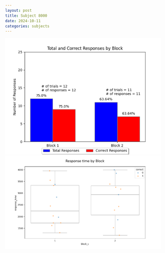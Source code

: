 ```yaml
---
layout: post
title: Subject 8000
date: 2024-10-11
categories: subjects
---
```


![](data/8000/run-10/8000_ATS_responses.png)
![](data/8000/run-10/8000_ATS_rt.png)

